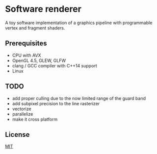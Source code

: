# Software renderer
A toy software implementation of a graphics pipeline with programmable vertex and fragment shaders.

## Prerequisites
 - CPU with AVX
 - OpenGL 4.5, GLEW, GLFW
 - clang / GCC compiler with C++14 support
 - Linux

## TODO
 - add proper culling due to the now limited range of the guard band
 - add subpixel precision to the line rasterizer
 - vectorize
 - parallelize
 - make it cross platform

## License
[MIT](LICENCE)
